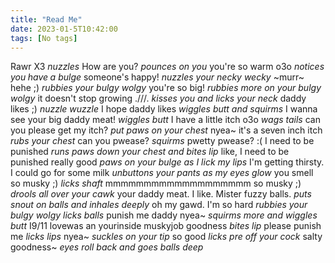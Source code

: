 ```yaml
---
title: "Read Me"
date: 2023-01-5T10:42:00
tags: [No tags]
---
```

Rawr X3 *nuzzles* How are you? *pounces on you* you're so warm o3o *notices you have a bulge* someone's happy! *nuzzles your necky wecky* ~murr~ hehe ;) *rubbies your bulgy wolgy* you're so big! *rubbies more on your bulgy wolgy* it doesn't stop growing .///. *kisses you and licks your neck* daddy likes ;) *nuzzle wuzzle* I hope daddy likes *wiggles butt and squirms* I wanna see your big daddy meat! *wiggles butt* I have a little itch o3o *wags tails* can you please get my itch? *put paws on your chest* nyea~ it's a seven inch itch *rubs your chest* can you pwease? *squirms* pwetty pwease? :( I need to be punished *runs paws down your chest and bites lip* like, I need to be punished really good *paws on your bulge as I lick my lips* I'm getting thirsty. I could go for some milk *unbuttons your pants as my eyes glow* you smell so musky ;) *licks shaft* mmmmmmmmmmmmmmmmmmm so musky ;) *drools all over your cawk* your daddy meat. I like. Mister fuzzy balls. *puts snout on balls and inhales deeply* oh my gawd. I'm so hard *rubbies your bulgy wolgy* *licks balls* punish me daddy nyea~ *squirms more and wiggles butt* I9/11 lovewas an yourinside muskyjob goodness *bites lip* please punish me *licks lips* nyea~ *suckles on your tip* so good *licks pre off your cock* salty goodness~ *eyes roll back and goes balls deep*
